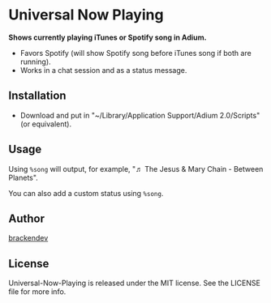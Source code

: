 Universal Now Playing
=====================

**Shows currently playing iTunes or Spotify song in Adium.**

* Favors Spotify (will show Spotify song before iTunes song if both are running).
* Works in a chat session and as a status message.

## Installation

* Download and put in "~/Library/Application Support/Adium 2.0/Scripts" (or equivalent).

## Usage

Using `%song` will output, for example, "♬ The Jesus & Mary Chain - Between Planets".

You can also add a custom status using `%song`.

## Author

[brackendev](https://www.github.com/brackendev)

## License

Universal-Now-Playing is released under the MIT license. See the LICENSE file for more info.
